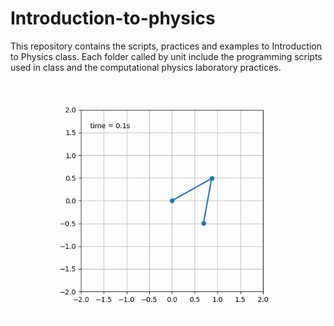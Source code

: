 # Introduction-to-physics
This repository contains the scripts, practices and examples to Introduction to Physics class. Each folder called by unit include the programming scripts used in class and the computational physics laboratory practices. 

![](Double_pendulum_animation_matplotlib.gif)
